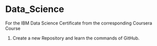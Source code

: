 # Data_Science
For the IBM Data Science Certificate from the corresponding Coursera Course

1. Create a new Repository and learn the commands of GitHub.
